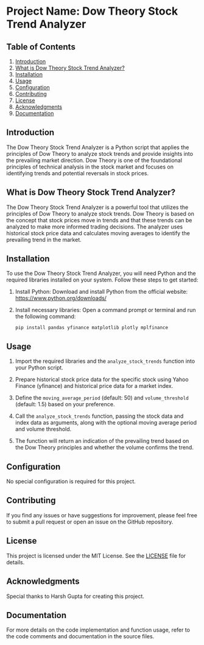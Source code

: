 # Project Name: Dow Theory Stock Trend Analyzer

## Table of Contents
1. [Introduction](#introduction)
2. [What is Dow Theory Stock Trend Analyzer?](#what-is-dow-theory-stock-trend-analyzer)
3. [Installation](#installation)
4. [Usage](#usage)
5. [Configuration](#configuration)
6. [Contributing](#contributing)
7. [License](#license)
8. [Acknowledgments](#acknowledgments)
9. [Documentation](#documentation)

## Introduction
The Dow Theory Stock Trend Analyzer is a Python script that applies the principles of Dow Theory to analyze stock trends and provide insights into the prevailing market direction. Dow Theory is one of the foundational principles of technical analysis in the stock market and focuses on identifying trends and potential reversals in stock prices.

## What is Dow Theory Stock Trend Analyzer?
The Dow Theory Stock Trend Analyzer is a powerful tool that utilizes the principles of Dow Theory to analyze stock trends. Dow Theory is based on the concept that stock prices move in trends and that these trends can be analyzed to make more informed trading decisions. The analyzer uses historical stock price data and calculates moving averages to identify the prevailing trend in the market.

## Installation
To use the Dow Theory Stock Trend Analyzer, you will need Python and the required libraries installed on your system. Follow these steps to get started:

1. Install Python: Download and install Python from the official website: https://www.python.org/downloads/

2. Install necessary libraries: Open a command prompt or terminal and run the following command:
   ```
   pip install pandas yfinance matplotlib plotly mplfinance
   ```

## Usage
1. Import the required libraries and the `analyze_stock_trends` function into your Python script.

2. Prepare historical stock price data for the specific stock using Yahoo Finance (yfinance) and historical price data for a market index.

3. Define the `moving_average_period` (default: 50) and `volume_threshold` (default: 1.5) based on your preference.

4. Call the `analyze_stock_trends` function, passing the stock data and index data as arguments, along with the optional moving average period and volume threshold.

5. The function will return an indication of the prevailing trend based on the Dow Theory principles and whether the volume confirms the trend.

## Configuration
No special configuration is required for this project.

## Contributing
If you find any issues or have suggestions for improvement, please feel free to submit a pull request or open an issue on the GitHub repository.

## License
This project is licensed under the MIT License. See the [LICENSE](LICENSE) file for details.

## Acknowledgments
Special thanks to Harsh Gupta for creating this project.

## Documentation
For more details on the code implementation and function usage, refer to the code comments and documentation in the source files.
